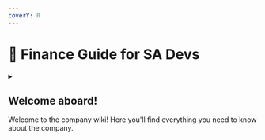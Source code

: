 ```yaml
---
coverY: 0
---
```


# 🦄 Finance Guide for SA Devs

<details>

<summary></summary>



</details>

## Welcome aboard!

Welcome to the company wiki! Here you'll find everything you need to know about the company.
